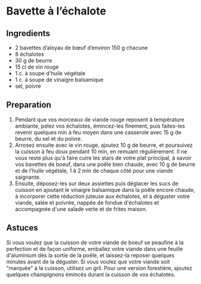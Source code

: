 # Bavette à l’échalote
## Ingredients

* 2 bavettes d’aloyau de bœuf d’environ 150 g chacune
* 8 échalotes
* 30 g de beurre
* 15 cl de vin rouge
* 1 c. à soupe d'huile végétale
* 1 c. à soupe de vinaigre balsamique
* sel, poivre

## Preparation

1. Pendant que vos morceaux de viande rouge reposent à température ambiante, pelez vos échalotes, émincez-les finement, puis faites-les revenir quelques min à feu moyen dans une casserole avec 15 g de beurre, du sel et du poivre.
1. Arrosez ensuite avec le vin rouge, ajoutez 10 g de beurre, et poursuivez la cuisson à feu doux pendant 10 min, en remuant régulièrement. Il ne vous reste plus qu'à faire cuire les stars de votre plat principal, à savoir vos bavettes de boeuf, dans une poêle bien chaude, avec 10 g de beurre et de l'huile végétale, 1 à 2 min de chaque côté pour une viande saignante.
1. Ensuite, déposez-les sur deux assiettes puis déglacer les sucs de cuisson en ajoutant le vinaigre balsamique dans la poêle encore chaude, à incorporer cette réduction juteuse aux échalotes, et à déguster votre viande, salée et poivrée, nappée de fondue d'échalotes et accompagnée d'une salade verte et de frites maison.

## Astuces
Si vous voulez que la cuisson de votre viande de boeuf se peaufine à la perfection et de façon uniforme, emballez votre viande dans une feuille d'aluminium dès la sortie de la poêle, et laissez-la reposer quelques minutes avant de la déguster. Si vous voulez que votre viande soit "marquée" à la cuisson, utilisez un gril. Pour une version forestière, ajoutez quelques champignons émincés durant la cuisson de vos échalotes.